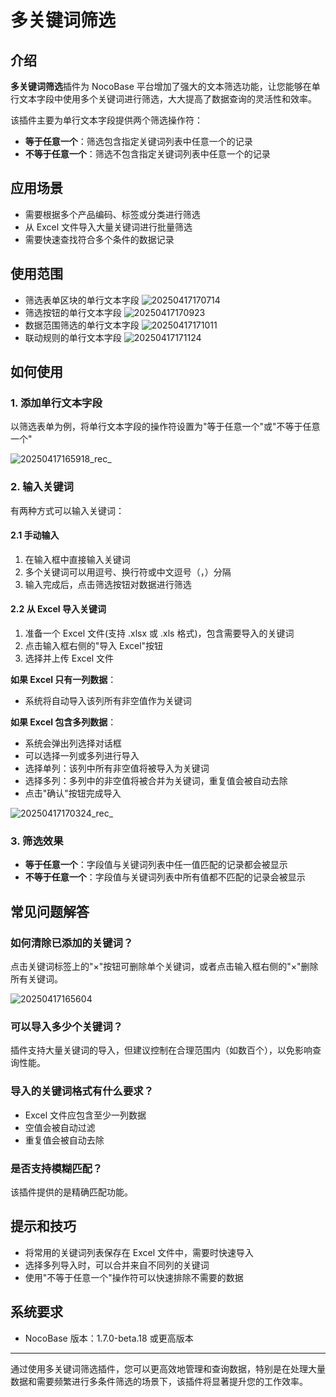 # 多关键词筛选

<PluginInfo commercial="true" name="filter-operator-multiple-keywords"></PluginInfo>

## 介绍

**多关键词筛选**插件为 NocoBase 平台增加了强大的文本筛选功能，让您能够在单行文本字段中使用多个关键词进行筛选，大大提高了数据查询的灵活性和效率。

该插件主要为单行文本字段提供两个筛选操作符：
- **等于任意一个**：筛选包含指定关键词列表中任意一个的记录
- **不等于任意一个**：筛选不包含指定关键词列表中任意一个的记录

## 应用场景

- 需要根据多个产品编码、标签或分类进行筛选
- 从 Excel 文件导入大量关键词进行批量筛选
- 需要快速查找符合多个条件的数据记录

## 使用范围

- 筛选表单区块的单行文本字段
![20250417170714](https://static-docs.nocobase.com/20250417170714.png)
- 筛选按钮的单行文本字段
![20250417170923](https://static-docs.nocobase.com/20250417170923.png)
- 数据范围筛选的单行文本字段
![20250417171011](https://static-docs.nocobase.com/20250417171011.png)
- 联动规则的单行文本字段
![20250417171124](https://static-docs.nocobase.com/20250417171124.png)

## 如何使用

### 1. 添加单行文本字段

以筛选表单为例，将单行文本字段的操作符设置为"等于任意一个"或"不等于任意一个"

![20250417165918_rec_](https://static-docs.nocobase.com/20250417165918_rec_.gif)

### 2. 输入关键词

有两种方式可以输入关键词：

#### 2.1 手动输入

1. 在输入框中直接输入关键词
2. 多个关键词可以用逗号、换行符或中文逗号（，）分隔
3. 输入完成后，点击筛选按钮对数据进行筛选

#### 2.2 从 Excel 导入关键词

1. 准备一个 Excel 文件(支持 .xlsx 或 .xls 格式)，包含需要导入的关键词
2. 点击输入框右侧的"导入 Excel"按钮
3. 选择并上传 Excel 文件

**如果 Excel 只有一列数据**：
- 系统将自动导入该列所有非空值作为关键词

**如果 Excel 包含多列数据**：
- 系统会弹出列选择对话框
- 可以选择一列或多列进行导入
- 选择单列：该列中所有非空值将被导入为关键词
- 选择多列：多列中的非空值将被合并为关键词，重复值会被自动去除
- 点击"确认"按钮完成导入

![20250417170324_rec_](https://static-docs.nocobase.com/20250417170324_rec_.gif)

### 3. 筛选效果

- **等于任意一个**：字段值与关键词列表中任一值匹配的记录都会被显示
- **不等于任意一个**：字段值与关键词列表中所有值都不匹配的记录会被显示

## 常见问题解答

### 如何清除已添加的关键词？

点击关键词标签上的"×"按钮可删除单个关键词，或者点击输入框右侧的"×"删除所有关键词。

![20250417165604](https://static-docs.nocobase.com/20250417165604.png)

### 可以导入多少个关键词？

插件支持大量关键词的导入，但建议控制在合理范围内（如数百个），以免影响查询性能。

### 导入的关键词格式有什么要求？

- Excel 文件应包含至少一列数据
- 空值会被自动过滤
- 重复值会被自动去除

### 是否支持模糊匹配？

该插件提供的是精确匹配功能。

## 提示和技巧

- 将常用的关键词列表保存在 Excel 文件中，需要时快速导入
- 选择多列导入时，可以合并来自不同列的关键词
- 使用"不等于任意一个"操作符可以快速排除不需要的数据

## 系统要求

- NocoBase 版本：1.7.0-beta.18 或更高版本

---

通过使用多关键词筛选插件，您可以更高效地管理和查询数据，特别是在处理大量数据和需要频繁进行多条件筛选的场景下，该插件将显著提升您的工作效率。
